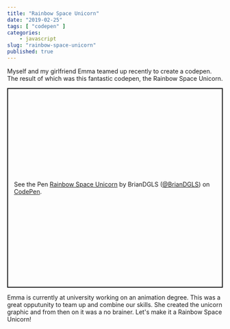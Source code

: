 ```yaml
---
title: "Rainbow Space Unicorn"
date: "2019-02-25"
tags: [ "codepen" ]
categories:
    - javascript
slug: "rainbow-space-unicorn"
published: true
---
```


Myself and my girlfriend Emma teamed up recently to create a codepen. The result of which was this fantastic codepen, the Rainbow Space Unicorn.

<!--more-->

<p class="codepen" data-height="466" data-theme-id="light" data-default-tab="result" data-user="BrianDGLS" data-slug-hash="bmWNWd" style="height: 466px; box-sizing: border-box; display: flex; align-items: center; justify-content: center; border: 2px solid; margin: 1em 0; padding: 1em;" data-pen-title="Rainbow Space Unicorn">
  <span>See the Pen <a href="https://codepen.io/BrianDGLS/pen/bmWNWd">
  Rainbow Space Unicorn</a> by BrianDGLS (<a href="https://codepen.io/BrianDGLS">@BrianDGLS</a>)
  on <a href="https://codepen.io">CodePen</a>.</span>
</p>
<script async src="https://static.codepen.io/assets/embed/ei.js"></script>

Emma is currently at university working on an animation degree. This was a great opputunity to team up and combine our skills. She created the unicorn graphic and from then on it was a no brainer. Let's make it a Rainbow Space Unicorn! 